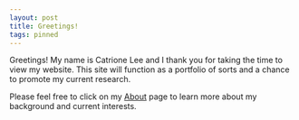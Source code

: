 ```yaml
---
layout: post
title: Greetings!
tags: pinned
---
```


Greetings! My name is Catrione Lee and I thank you for taking the time to view my website. This site will function as a portfolio of sorts and a chance to promote my current research.

Please feel free to click on my [About](http://catrionelee.github.io/about) <!--and [Current Research](http://catrionelee.github.io/research) pages--> page to learn more about my background and current interests.

